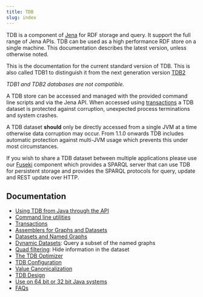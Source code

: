 ```yaml
---
title: TDB
slug: index
---
```


TDB is a component of
[Jena](http://jena.apache.org/) for RDF storage
and query.  It support the full range of Jena APIs.
TDB can be used as a high performance RDF store on a single machine.
This documentation describes the latest version, unless
otherwise noted.

This is the documentation for the current standard version of TDB. 
This is also called TDB1 to distinguish it from the next generation version
[TDB2](../tdb2/)

*TDB1 and TDB2 databases are not compatible.*

A TDB store can be accessed and managed with the provided command
line scripts and via the Jena API.  When accessed using [transactions](tdb_transactions.html)
a TDB dataset is protected against corruption, unexpected process terminations and system crashes.

A TDB dataset **should** only be directly accessed from a single JVM at a time otherwise data corruption
may occur.  From 1.1.0 onwards TDB includes automatic protection against multi-JVM usage which prevents this
under most circumstances. 

If you wish to share a TDB dataset between multiple applications please use our
[Fuseki](../fuseki2/) component which provides a SPARQL server that
can use TDB for persistent storage and provides the SPARQL protocols
for query, update and REST update over HTTP.  

## Documentation

-   [Using TDB from Java through the API](java_api.html)
-   [Command line utilities](commands.html)
-   [Transactions](tdb_transactions.html)
-   [Assemblers for Graphs and Datasets](assembler.html)
-   [Datasets and Named Graphs](datasets.html)
-   [Dynamic Datasets](dynamic_datasets.html):  Query a subset of the named graphs
-   [Quad filtering](quadfilter.html): Hide information in the dataset
-   [The TDB Optimizer](optimizer.html)
-   [TDB Configuration](configuration.html)
-   [Value Canonicalization](value_canonicalization.html)
-   [TDB Design](architecture.html)
-   [Use on 64 bit or 32 bit Java systems](tdb_system.html)
-   [FAQs](faqs.html)